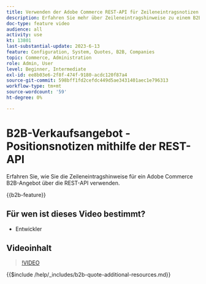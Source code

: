```yaml
---
title: Verwenden der Adobe Commerce REST-API für Zeileneintragsnotizen
description: Erfahren Sie mehr über Zeileneintragshinweise zu einem B2B-Angebot in Adobe Commerce mithilfe der REST-API
doc-type: feature video
audience: all
activity: use
kt: 13801
last-substantial-update: 2023-6-13
feature: Configuration, System, Quotes, B2B, Companies
topic: Commerce, Administration
role: Admin, User
level: Beginner, Intermediate
exl-id: ee8b03e6-2f8f-474f-9180-acdc120f87a4
source-git-commit: 598bff1fd2cefdc449d5ae3431401aec1e796313
workflow-type: tm+mt
source-wordcount: '59'
ht-degree: 0%

---
```


# B2B-Verkaufsangebot - Positionsnotizen mithilfe der REST-API

Erfahren Sie, wie Sie die Zeileneintragshinweise für ein Adobe Commerce B2B-Angebot über die REST-API verwenden.

{{b2b-feature}}

## Für wen ist dieses Video bestimmt?

- Entwickler

## Videoinhalt

>[!VIDEO](https://video.tv.adobe.com/v/3443494?learn=on&captions=ger)

{{$include /help/_includes/b2b-quote-additional-resources.md}}
